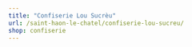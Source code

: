 ```yaml
---
title: "Confiserie Lou Sucrèu"
url: /saint-haon-le-chatel/confiserie-lou-sucreu/
shop: confiserie
---
```

